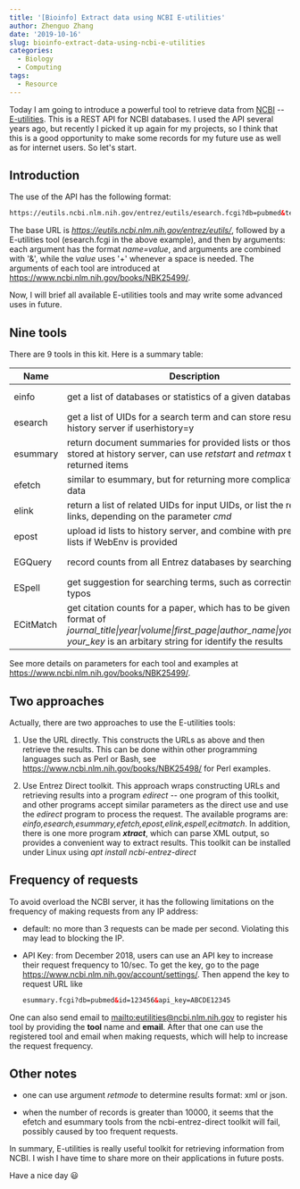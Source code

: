 ```yaml
---
title: '[Bioinfo] Extract data using NCBI E-utilities'
author: Zhenguo Zhang
date: '2019-10-16'
slug: bioinfo-extract-data-using-ncbi-e-utilities
categories:
  - Biology
  - Computing
tags:
  - Resource
---
```


Today I am going to introduce a powerful tool to retrieve data from
[NCBI](https://www.ncbi.nlm.nih.gov/) -- [E-utilities](https://www.ncbi.nlm.nih.gov/books/NBK25501/). This is
a REST API for NCBI databases. I used the API several years ago, but
recently I picked it up again for my projects, so I think that this
is a good opportunity to make some records for my future use as well as
for internet users. So let's start.

## Introduction

The use of the API has the following format:

```html
https://eutils.ncbi.nlm.nih.gov/entrez/eutils/esearch.fcgi?db=pubmed&term=science[journal]+AND+breast+cancer+AND+2008[pdat]&retmode=json
```

The base URL is *https://eutils.ncbi.nlm.nih.gov/entrez/eutils/*,
followed by a E-utilities tool (esearch.fcgi in the above example),
and then by arguments: each argument has the format *name=value*,
and arguments are combined with '&', while the *value* uses '+'
whenever a space is needed. The arguments of each tool are introduced
at <https://www.ncbi.nlm.nih.gov/books/NBK25499/>.

Now, I will brief all available E-utilities tools and may write some
advanced uses in future.

## Nine tools

There are 9 tools in this kit. Here is a summary table:

Name | Description | Example
--- | --- | ---
einfo | get a list of databases or statistics of a given database | https://eutils.ncbi.nlm.nih.gov/entrez/eutils/einfo.fcgi?db=protein&version=2.0
esearch | get a list of UIDs for a search term and can store results on history server if userhistory=y | https://eutils.ncbi.nlm.nih.gov/entrez/eutils/esearch.fcgi?db=pubmed&term=cancer&retmax=100&usehistory=y
esummary | return document summaries for provided lists or those stored at history server, can use *retstart* and *retmax* to limit returned items | https://eutils.ncbi.nlm.nih.gov/entrez/eutils/esummary.fcgi?db=pubmed&id=11850928,11482001
efetch | similar to esummary, but for returning more complicated data | https://eutils.ncbi.nlm.nih.gov/entrez/eutils/efetch.fcgi?db=pubmed&id=17284678,9997&retmode=text&rettype=abstract
elink | return a list of related UIDs for input UIDs, or list the related links, depending on the parameter *cmd* | https://eutils.ncbi.nlm.nih.gov/entrez/eutils/elink.fcgi?dbfrom=pubmed&id=19880848,19822630&cmd=acheck
epost | upload id lists to history server, and combine with previous lists if WebEnv is provided | https://eutils.ncbi.nlm.nih.gov/entrez/eutils/epost.fcgi?db=pubmed&id=11237011,12466850 
EGQuery | record counts from all Entrez databases by searching a term | https://eutils.ncbi.nlm.nih.gov/entrez/eutils/egquery.fcgi?term=asthma
ESpell | get suggestion for searching terms, such as correcting typos | https://eutils.ncbi.nlm.nih.gov/entrez/eutils/espell.fcgi?db=pubmed&term=asthmaa+OR+alergies
ECitMatch | get citation counts for a paper, which has to be given in the format of *journal_title\|year\|volume\|first_page\|author_name\|your_key\|*, *your_key* is an arbitary string for identify the results | https://eutils.ncbi.nlm.nih.gov/entrez/eutils/ecitmatch.cgi?db=pubmed&retmode=xml&bdata=proc+natl+acad+sci+u+s+a|1991|88|3248|mann+bj|Art1|%0Dscience|1987|235|182|palmenberg+ac|Art2|

See more details on parameters for each tool and examples at <https://www.ncbi.nlm.nih.gov/books/NBK25499/>.

## Two approaches

Actually, there are two approaches to use the E-utilities tools:

1. Use the URL directly.  This
constructs the URLs as above and then retrieve the results. This can
be done within other programming languages such as Perl or Bash, see
<https://www.ncbi.nlm.nih.gov/books/NBK25498/> for Perl examples.


2. Use Entrez Direct toolkit. This approach wraps constructing URLs and
retrieving results into a program *edirect* -- one program of this
toolkit, and other programs accept similar parameters as the direct use
and use the *edirect* program to process the request. The available
programs are: *einfo,esearch,esummary,efetch,epost,elink,espell,ecitmatch*.
In addition, there is one more program **_xtract_**, which can parse XML
output, so provides a convenient way to extract results. This toolkit
can be installed under Linux using *apt install ncbi-entrez-direct*

## Frequency of requests

To avoid overload the NCBI server, it has the following limitations on
the frequency of making requests from any IP address:

* default: no more than 3 requests can be made per second. Violating this
may lead to blocking the IP.

* API Key: from December 2018, users can use an API key to increase their
request frequency to 10/sec. To get the key, go to the page <https://www.ncbi.nlm.nih.gov/account/settings/>.
Then append the key to request URL like

  ```html
  esummary.fcgi?db=pubmed&id=123456&api_key=ABCDE12345
  ```

One can also send email to <mailto:eutilities@ncbi.nlm.nih.gov> to
register his tool by providing the **tool** name and **email**. After 
that one can use the registered tool and email when making requests,
which will help to increase the request frequency.

## Other notes

* one can use argument *retmode* to determine results format: xml or json.

* when the number of records is greater than 10000, it seems that the
efetch and esummary tools from the ncbi-entrez-direct toolkit will fail,
possibly caused by too frequent requests.

In summary, E-utilities is really useful toolkit for retrieving information
from NCBI. I wish I have time to share more on their applications
in future posts.

Have a nice day :smiley:
